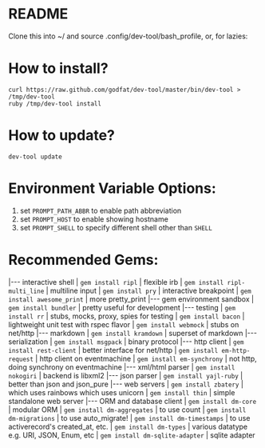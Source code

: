# README

Clone this into ~/ and source .config/dev-tool/bash_profile, or, for lazies:

# How to install?

    curl https://raw.github.com/godfat/dev-tool/master/bin/dev-tool > /tmp/dev-tool
    ruby /tmp/dev-tool install

# How to update?

    dev-tool update

# Environment Variable Options:

1. set `PROMPT_PATH_ABBR` to enable path abbreviation
2. set `PROMPT_HOST` to enable showing hostname
3. set `PROMPT_SHELL` to specify different shell other than `SHELL`

# Recommended Gems:

|--- interactive shell
| `gem install ripl`              | flexible irb
| `gem install ripl-multi_line`   | multiline input
| `gem install pry`               | interactive breakpoint
| `gem install awesome_print`     | more pretty_print
|--- gem environment sandbox
| `gem install bundler`           | pretty useful for development
|--- testing
| `gem install rr`                | stubs, mocks, proxy, spies for testing
| `gem install bacon`             | lightweight unit test with rspec flavor
| `gem install webmock`           | stubs on net/http
|--- markdown
| `gem install kramdown`          | superset of markdown
|--- serialization
| `gem install msgpack`           | binary protocol
|--- http client
| `gem install rest-client`       | better interface for net/http
| `gem install em-http-request`   | http client on eventmachine
| `gem install em-synchrony`      | not http, doing synchrony on eventmachine
|--- xml/html parser
| `gem install nokogiri`          | backend is libxml2
|--- json parser
| `gem install yajl-ruby`         | better than json and json_pure
|--- web servers
| `gem install zbatery`           | which uses rainbows which uses unicorn
| `gem install thin`              | simple standalone web server
|--- ORM and database client
| `gem install dm-core`           | modular ORM
| `gem install dm-aggregates`     | to use count
| `gem install dm-migrations`     | to use auto_migrate!
| `gem install dm-timestamps`     | to use activerecord's created_at, etc.
| `gem install dm-types`          | various datatype e.g. URI, JSON, Enum, etc
| `gem install dm-sqlite-adapter` | sqlite adapter
